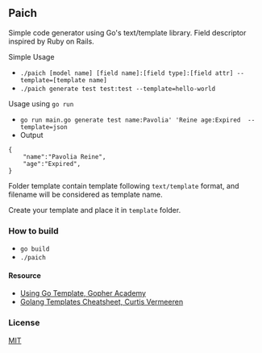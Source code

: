 ## Paich

Simple code generator using Go's text/template library. Field descriptor inspired by Ruby on Rails.

Simple Usage
  - `./paich [model name] [field name]:[field type]:[field attr] --template=[template name]`
  - `./paich generate test test:test --template=hello-world`

Usage using `go run`
  - `go run main.go generate test name:Pavolia' 'Reine age:Expired  --template=json`
  -   Output
```
{ 
    "name":"Pavolia Reine",
    "age":"Expired", 
}
```

Folder template contain template following `text/template` format, and filename will be considered as template name.

Create your template and place it in `template` folder.

### How to build

- `go build`
- `./paich`

#### Resource

- [Using Go Template, Gopher Academy](https://blog.gopheracademy.com/advent-2017/using-go-templates/)
- [Golang Templates Cheatsheet, Curtis Vermeeren](https://curtisvermeeren.github.io/2017/09/14/Golang-Templates-Cheatsheet)

### License

[MIT](./LICENSE)